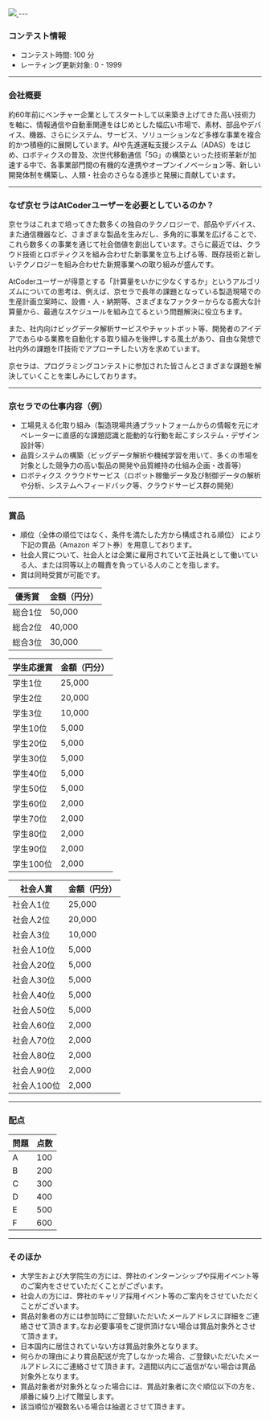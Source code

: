 
<div>

<span>

<span>
<a href="https://www.kyocera.co.jp/">
<img src="https://img.atcoder.jp/abc200/logo.png">

</img>
</a>
---

### **コンテスト情報**

<section>

<ul>

<li>
コンテスト時間: 100 分
</li>

<li>
レーティング更新対象: 0 - 
<span>
1999
</span>

</li>

</ul>

</section>

---

### **会社概要**

<section>

<p>
約60年前にベンチャー企業としてスタートして以来築き上げてきた高い技術力を軸に、情報通信や自動車関連をはじめとした幅広い市場で、素材、部品やデバイス、機器、さらにシステム、サービス、ソリューションなど多様な事業を複合的かつ積極的に展開しています。AIや先進運転支援システム（ADAS）をはじめ、ロボティクスの普及、次世代移動通信「5G」の構築といった技術革新が加速する中で、各事業部門間の有機的な連携やオープンイノベーション等、新しい開発体制を構築し、人類・社会のさらなる進歩と発展に貢献しています。
      
</p>

</section>

---

### **なぜ京セラはAtCoderユーザーを必要としているのか？**

<section>

<p>
京セラはこれまで培ってきた数多くの独自のテクノロジーで、部品やデバイス、また通信機器など、さまざまな製品を生みだし、多角的に事業を広げることで、これら数多くの事業を通じて社会価値を創出しています。さらに最近では、クラウド技術とロボティクスを組み合わせた新事業を立ち上げる等、既存技術と新しいテクノロジーを組み合わせた新規事業への取り組みが盛んです。
      
</p>

<p>
AtCoderユーザーが得意とする「計算量をいかに少なくするか」というアルゴリズムについての思考は、例えば、京セラで長年の課題となっている製造現場での生産計画立案時に、設備・人・納期等、さまざまなファクターからなる膨大な計算量から、最適なスケジュールを組み立てるという問題解決に役立ちます。
      
</p>

<p>
また、社内向けビッグデータ解析サービスやチャットボット等、開発者のアイデアであらゆる業務を自動化する取り組みを後押しする風土があり、自由な発想で社内外の課題をIT技術でアプローチしたい方を求めています。
      
</p>

<p>
京セラは、プログラミングコンテストに参加された皆さんとさまざまな課題を解決していくことを楽しみにしております。
      
</p>

</section>

---

### **京セラでの仕事内容（例）**

<section>

<ul>

<li>
工場見える化取り組み（製造現場共通プラットフォームからの情報を元にオペレーターに直感的な課題認識と能動的な行動を起こすシステム・デザイン設計等）
</li>

<li>
品質システムの構築（ビッグデータ解析や機械学習を用いて、多くの市場を対象とした競争力の高い製品の開発や品質維持の仕組み企画・改善等）
</li>

<li>
ロボティクス クラウドサービス（ロボット稼働データ及び制御データの解析や分析、システムへフィードバック等、クラウドサービス群の開発）
</li>

</ul>

</section>

---

### **賞品**

<section>

<ul>

<li>
順位（全体の順位ではなく、条件を満たした方から構成される順位） により下記の賞品（Amazon ギフト券）を用意しております。
</li>

<li>
社会人賞について、社会人とは企業に雇用されていて正社員として働いている人、または同等以上の職責を負っている人のことを指します。
</li>

<li>
賞は同時受賞が可能です。
</li>

</ul>

<div>

<table>

<thead>

<tr>

<th>
優秀賞
</th>

<th>
金額（円分）
</th>

</tr>

</thead>

<tbody>

<tr>

<td>
総合1位
</td>

<td>
50,000
</td>

</tr>

<tr>

<td>
総合2位
</td>

<td>
40,000
</td>

</tr>

<tr>

<td>
総合3位
</td>

<td>
30,000
</td>

</tr>

</tbody>

</table>

</div>

<div>

<table>

<thead>

<tr>

<th>
学生応援賞
</th>

<th>
金額（円分）
</th>

</tr>

</thead>

<tbody>

<tr>

<td>
学生1位
</td>

<td>
25,000
</td>

</tr>

<tr>

<td>
学生2位
</td>

<td>
20,000
</td>

</tr>

<tr>

<td>
学生3位
</td>

<td>
10,000
</td>

</tr>

<tr>

<td>
学生10位
</td>

<td>
5,000
</td>

</tr>

<tr>

<td>
学生20位
</td>

<td>
5,000
</td>

</tr>

<tr>

<td>
学生30位
</td>

<td>
5,000
</td>

</tr>

<tr>

<td>
学生40位
</td>

<td>
5,000
</td>

</tr>

<tr>

<td>
学生50位
</td>

<td>
5,000
</td>

</tr>

<tr>

<td>
学生60位
</td>

<td>
2,000
</td>

</tr>

<tr>

<td>
学生70位
</td>

<td>
2,000
</td>

</tr>

<tr>

<td>
学生80位
</td>

<td>
2,000
</td>

</tr>

<tr>

<td>
学生90位
</td>

<td>
2,000
</td>

</tr>

<tr>

<td>
学生100位
</td>

<td>
2,000
</td>

</tr>

</tbody>

</table>

</div>

<div>

<table>

<thead>

<tr>

<th>
社会人賞
</th>

<th>
金額（円分）
</th>

</tr>

</thead>

<tbody>

<tr>

<td>
社会人1位
</td>

<td>
25,000
</td>

</tr>

<tr>

<td>
社会人2位
</td>

<td>
20,000
</td>

</tr>

<tr>

<td>
社会人3位
</td>

<td>
10,000
</td>

</tr>

<tr>

<td>
社会人10位
</td>

<td>
5,000
</td>

</tr>

<tr>

<td>
社会人20位
</td>

<td>
5,000
</td>

</tr>

<tr>

<td>
社会人30位
</td>

<td>
5,000
</td>

</tr>

<tr>

<td>
社会人40位
</td>

<td>
5,000
</td>

</tr>

<tr>

<td>
社会人50位
</td>

<td>
5,000
</td>

</tr>

<tr>

<td>
社会人60位
</td>

<td>
2,000
</td>

</tr>

<tr>

<td>
社会人70位
</td>

<td>
2,000
</td>

</tr>

<tr>

<td>
社会人80位
</td>

<td>
2,000
</td>

</tr>

<tr>

<td>
社会人90位
</td>

<td>
2,000
</td>

</tr>

<tr>

<td>
社会人100位
</td>

<td>
2,000
</td>

</tr>

</tbody>

</table>

</div>

</section>

---

### **配点**

<section>

<div>

<table>

<thead>

<tr>

<th>
問題
</th>

<th>
点数
</th>

</tr>

</thead>

<tbody>

<tr>

<td>
A
</td>

<td>
100
</td>

</tr>

<tr>

<td>
B
</td>

<td>
200
</td>

</tr>

<tr>

<td>
C
</td>

<td>
300
</td>

</tr>

<tr>

<td>
D
</td>

<td>
400
</td>

</tr>

<tr>

<td>
E
</td>

<td>
500
</td>

</tr>

<tr>

<td>
F
</td>

<td>
600
</td>

</tr>

</tbody>

</table>

</div>

</section>

---

### **そのほか**

<section>

<ul>

<li>
大学生および大学院生の方には、弊社のインターンシップや採用イベント等のご案内をさせていただくことがございます。
</li>

<li>
社会人の方には、弊社のキャリア採用イベント等のご案内をさせていただくことがございます。
</li>

<li>
賞品対象者の方には参加時にご登録いただいたメールアドレスに詳細をご連絡させて頂きます｡なお必要事項をご提供頂けない場合は賞品対象外とさせて頂きます。
</li>

<li>
日本国内に居住されていない方は賞品対象外となります。
</li>

<li>
何らかの理由により賞品配送が完了しなかった場合、ご登録いただいたメールアドレスにご連絡させて頂きます。2週間以内にご返信がない場合は賞品対象外となります。
</li>

<li>
賞品対象者が対象外となった場合には、賞品対象者に次ぐ順位以下の方を、順番に繰り上げて贈呈します。
</li>

<li>
該当順位が複数名いる場合は抽選とさせて頂きます｡
</li>

</ul>

</section>

</span>

</span>

</div>
